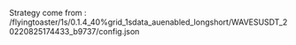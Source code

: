 Strategy come from : /flyingtoaster/1s/0.1.4_40%grid_1sdata_auenabled_longshort/WAVESUSDT_20220825174433_b9737/config.json